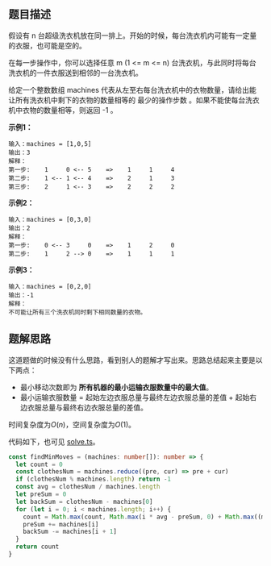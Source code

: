 ## 题目描述

假设有 n 台超级洗衣机放在同一排上。开始的时候，每台洗衣机内可能有一定量的衣服，也可能是空的。

在每一步操作中，你可以选择任意 m (1 <= m <= n) 台洗衣机，与此同时将每台洗衣机的一件衣服送到相邻的一台洗衣机。

给定一个整数数组 machines 代表从左至右每台洗衣机中的衣物数量，请给出能让所有洗衣机中剩下的衣物的数量相等的 最少的操作步数 。如果不能使每台洗衣机中衣物的数量相等，则返回 -1 。

**示例1：**

```
输入：machines = [1,0,5]
输出：3
解释：
第一步:    1     0 <-- 5    =>    1     1     4
第二步:    1 <-- 1 <-- 4    =>    2     1     3    
第三步:    2     1 <-- 3    =>    2     2     2   
```

**示例2：**

```
输入：machines = [0,3,0]
输出：2
解释：
第一步:    0 <-- 3     0    =>    1     2     0    
第二步:    1     2 --> 0    =>    1     1     1     
```

**示例3：**

```
输入：machines = [0,2,0]
输出：-1
解释：
不可能让所有三个洗衣机同时剩下相同数量的衣物。
```

## 题解思路

这道题做的时候没有什么思路，看到别人的题解才写出来。思路总结起来主要是以下两点：

* 最小移动次数即为 **所有机器的最小运输衣服数量中的最大值**。
* 最小运输衣服数量 = 起始左边衣服总量与最终左边衣服总量的差值 + 起始右边衣服总量与最终右边衣服总量的差值。

时间复杂度为$O(n)$，空间复杂度为$O(1)$。

代码如下，也可见 [solve.ts](./solve.ts)。

```typescript
const findMinMoves = (machines: number[]): number => {
  let count = 0
  const clothesNum = machines.reduce((pre, cur) => pre + cur)
  if (clothesNum % machines.length) return -1
  const avg = clothesNum / machines.length
  let preSum = 0
  let backSum = clothesNum - machines[0]
  for (let i = 0; i < machines.length; i++) {
    count = Math.max(count, Math.max(i * avg - preSum, 0) + Math.max((machines.length - i - 1) * avg - backSum, 0))
    preSum += machines[i]
    backSum -= machines[i + 1]
  }
  return count
}

```
